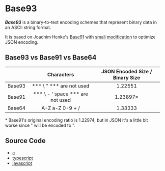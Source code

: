 # Base93

***Base93*** is a binary-to-text encoding schemes that represent binary data in an ASCII string format. 

It is based on Joachim Henke's [Base91](http://base91.sourceforge.net/) with [small modification](https://github.com/ticlo/jsonesc/commit/df4516616b6088ed2c07e8986094b25afb0a45cb#diff-e5daa9e13f272067963c7e68fd9afd3d) to optimize JSON encoding.

## Base93 vs Base91 vs Base64

||Characters|JSON Encoded Size / Binary Size|
|:---:|:---:|:---:|
|Base93|*** \ " *** are not used|1.22551|
|Base91|*** \ - ' space *** are not used|1.23897*|
|Base64|A-Z a-Z 0-9 + /|1.33333|

\* Base91's original encoding ratio is 1.22974, but in JSON it's a little bit worse since " will be encoded to \".

## Source Code

* [c](https://github.com/ticlo/jsonesc/tree/master/base93/c)
* [typescript](https://github.com/ticlo/jsonesc/blob/master/src/base93.ts)
* [javascript](https://github.com/ticlo/jsonesc/blob/master/dist/base93.js)
